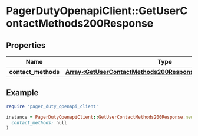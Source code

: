 # PagerDutyOpenapiClient::GetUserContactMethods200Response

## Properties

| Name | Type | Description | Notes |
| ---- | ---- | ----------- | ----- |
| **contact_methods** | [**Array&lt;GetUserContactMethods200ResponseContactMethodsInner&gt;**](GetUserContactMethods200ResponseContactMethodsInner.md) |  | [optional] |

## Example

```ruby
require 'pager_duty_openapi_client'

instance = PagerDutyOpenapiClient::GetUserContactMethods200Response.new(
  contact_methods: null
)
```

